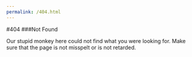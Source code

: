 ```yaml
---
permalink: /404.html
---
```


#404
###Not Found

Our stupid monkey here could not find what you were looking for. Make sure that the page is not misspelt or is not retarded.
